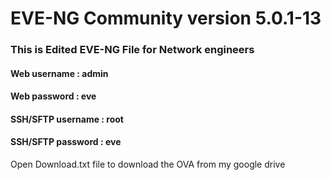 # EVE-NG Community version 5.0.1-13
### This is Edited EVE-NG File for Network engineers
#### Web username : admin
#### Web password : eve

#### SSH/SFTP username : root
#### SSH/SFTP password : eve

Open Download.txt file to download the OVA from my google drive 
